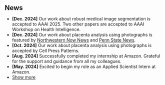 <h2 style="margin: 60px 0px 10px;">News</h2>

<ul>
<li><strong>[Dec. 2024]</strong> Our work about robust medical image segmentation is accepted to AAAI 2025. Two other papers are accepted to AAAI Workshop on Health Intelligence.</li>
<li><strong>[Dec. 2024]</strong> Our work about placenta analysis using photographs is featured by <a href="https://news.northwestern.edu/stories/2024/12/ai-tool-analyzes-placentas-at-birth-for-faster-detection-of-neonatal-maternal-problems/?fj=">Northwestern Now News</a> and <a href="https://www.psu.edu/news/research/story/placenta-assessment-tool-aims-improve-neonatal-maternal-care">Penn State News</a>.</li>
<li><strong>[Oct. 2024]</strong> Our work about placenta analysis using photographs is accepted by Cell Press Patterns. </li>
<li><strong>[Aug. 2024]</strong> Successfully completed my internship at Amazon. Grateful for the support and guidance from all my colleagues.</li>
<li><strong>[May. 2024]</strong> Excited to begin my role as an Applied Scientist Intern at Amazon.</li>
  

<li> <a href="#" onclick="toggleVis(this); return false;">Show more</a> </li>
<div id="newsmore" style="display:none"> 
    <li><strong>[Jun. 2023]</strong> Attending CVPR 2023 in Vancouver. Looking forward to connecting with others.</li>
    <li><strong>[Jun. 2023]</strong> Our work on enhancing vision-language training for placenta analysis is accepted at MICCAI 2023.</li>
    <li><strong>[Feb. 2023]</strong> Our paper, EmotionCLIP, is accepted at CVPR 2023.</li>
    <li><strong>[Sep. 2022]</strong> Attending MICCAI 2022 in Singapore (Online).</li>
    <li><strong>[Jun. 2022]</strong> Our research on vision-language training in placenta analysis is accepted at MICCAI 2022.</li>
    <li><strong>[May 2021]</strong> Begin my PhD program.</li>
</div>
    
</ul>